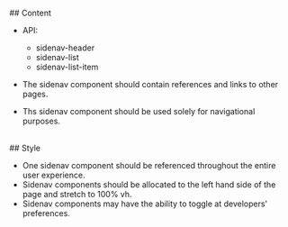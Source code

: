 <br>
## Content

* API:
    * sidenav-header
    * sidenav-list
    * sidenav-list-item

* The sidenav component should contain references and links to other pages.
* Ths sidenav component should be used solely for navigational purposes.

<br>
## Style

* One sidenav component should be referenced throughout the entire user experience.
* Sidenav components should be allocated to the left hand side of the page and stretch to 100% vh.
* Sidenav components may have the ability to toggle at developers' preferences.